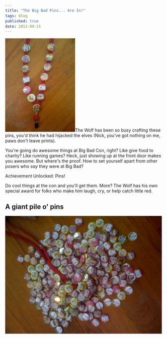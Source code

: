 ```yaml
---
title: "The Big Bad Pins... Are In!"
tags: blog
published: true
date: 2011-09-21
---
```


[![A loaded lanyard](/images/IMG_0040-225x300.jpg "A loaded lanyard")](/images/IMG_0040.jpg)The Wolf has been so busy crafting these pins, you'd think he had hijacked the elves (Nick, you've got nothing on me, paws don't leave prints).

You're going do awesome things at Big Bad Con, right? Like give food to charity? Like running games? Heck, just showing up at the front door makes you awesome. But where's the proof. How to set yourself apart from other posers who _say_ they were at Big Bad?

Achievement Unlocked: Pins!

Do cool things at the con and you'll get them. More? The Wolf has his own special award for folks who make him laugh, cry, or help catch little red.  

## A giant pile o' pins

[![Pile o Pins](/images/IMG_0042-1024x768.jpg "Pile o Pins")](/images/IMG_0042.jpg)
